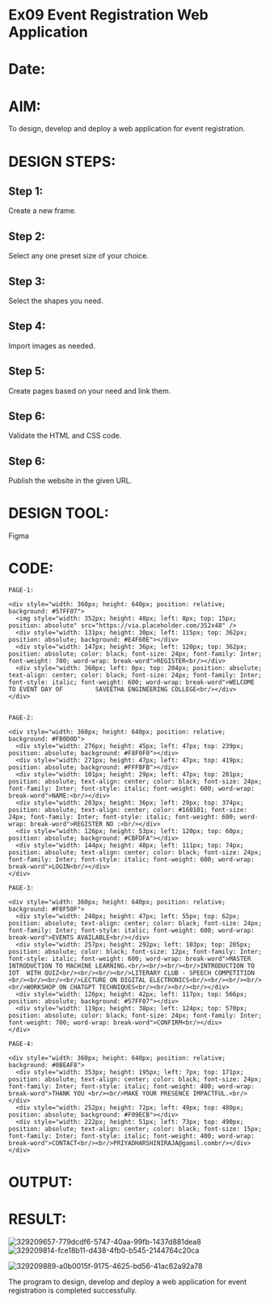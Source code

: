 # Ex09 Event Registration Web Application
# Date:
# AIM:
To design, develop and deploy a web application for event registration.

# DESIGN STEPS:
## Step 1:
Create a new frame.

## Step 2:
Select any one preset size of your choice.

## Step 3:
Select the shapes you need.

## Step 4:
Import images as needed.

## Step 5:
Create pages based on your need and link them.

## Step 6:
Validate the HTML and CSS code.

## Step 6:
Publish the website in the given URL.

# DESIGN TOOL:
Figma

# CODE:
```
PAGE-1:

<div style="width: 360px; height: 640px; position: relative; background: #57FF07">
  <img style="width: 352px; height: 48px; left: 8px; top: 15px; position: absolute" src="https://via.placeholder.com/352x48" />
  <div style="width: 131px; height: 30px; left: 115px; top: 362px; position: absolute; background: #E4F60E"></div>
  <div style="width: 147px; height: 36px; left: 120px; top: 362px; position: absolute; color: black; font-size: 24px; font-family: Inter; font-weight: 700; word-wrap: break-word">REGISTER<br/></div>
  <div style="width: 360px; left: 0px; top: 204px; position: absolute; text-align: center; color: black; font-size: 24px; font-family: Inter; font-style: italic; font-weight: 600; word-wrap: break-word">WELCOME TO EVENT DAY OF         SAVEETHA ENGINEERING COLLEGE<br/></div>
</div>


PAGE-2:

<div style="width: 360px; height: 640px; position: relative; background: #FB0D0D">
  <div style="width: 276px; height: 45px; left: 47px; top: 239px; position: absolute; background: #F8F0F0"></div>
  <div style="width: 271px; height: 47px; left: 47px; top: 419px; position: absolute; background: #FFFBFB"></div>
  <div style="width: 101px; height: 29px; left: 47px; top: 201px; position: absolute; text-align: center; color: black; font-size: 24px; font-family: Inter; font-style: italic; font-weight: 600; word-wrap: break-word">NAME:<br/></div>
  <div style="width: 203px; height: 36px; left: 29px; top: 374px; position: absolute; text-align: center; color: #160101; font-size: 24px; font-family: Inter; font-style: italic; font-weight: 600; word-wrap: break-word">REGISTER NO :<br/></div>
  <div style="width: 126px; height: 53px; left: 120px; top: 60px; position: absolute; background: #CBFDFA"></div>
  <div style="width: 144px; height: 48px; left: 111px; top: 74px; position: absolute; text-align: center; color: black; font-size: 24px; font-family: Inter; font-style: italic; font-weight: 600; word-wrap: break-word">LOGIN<br/></div>
</div>

PAGE-3:

<div style="width: 360px; height: 640px; position: relative; background: #F0F50F">
  <div style="width: 248px; height: 47px; left: 55px; top: 62px; position: absolute; text-align: center; color: black; font-size: 24px; font-family: Inter; font-style: italic; font-weight: 600; word-wrap: break-word">EVENTS AVAILABLE<br/></div>
  <div style="width: 257px; height: 292px; left: 103px; top: 205px; position: absolute; color: black; font-size: 12px; font-family: Inter; font-style: italic; font-weight: 600; word-wrap: break-word">MASTER INTRODUCTION TO MACHINE LEARNING.<br/><br/><br/><br/>INTRODUCTION TO IOT  WITH QUIZ<br/><br/><br/><br/>LITERARY CLUB - SPEECH COMPETITION <br/><br/><br/><br/>LECTURE ON DIGITAL ELECTRONICS<br/><br/><br/><br/><br/>WORKSHOP ON CHATGPT TECHNIQUES<br/><br/><br/><br/></div>
  <div style="width: 126px; height: 42px; left: 117px; top: 566px; position: absolute; background: #57FF07"></div>
  <div style="width: 119px; height: 38px; left: 124px; top: 570px; position: absolute; color: black; font-size: 24px; font-family: Inter; font-weight: 700; word-wrap: break-word">CONFIRM<br/></div>
</div>

PAGE-4:

<div style="width: 360px; height: 640px; position: relative; background: #0BEAF8">
  <div style="width: 353px; height: 195px; left: 7px; top: 171px; position: absolute; text-align: center; color: black; font-size: 24px; font-family: Inter; font-style: italic; font-weight: 400; word-wrap: break-word">THANK YOU <br/><br/>MAKE YOUR PRESENCE IMPACTFUL.<br/></div>
  <div style="width: 252px; height: 72px; left: 49px; top: 480px; position: absolute; background: #F09ECB"></div>
  <div style="width: 222px; height: 51px; left: 73px; top: 490px; position: absolute; text-align: center; color: black; font-size: 15px; font-family: Inter; font-style: italic; font-weight: 400; word-wrap: break-word">CONTACT<br/><br/>PRIYADHARSHINIRAJA@gamil.combr/></div>
</div>
```
# OUTPUT:
# RESULT:
![329209657-779dcdf6-5747-40aa-99fb-1437d881dea8](https://github.com/user-attachments/assets/6a86faa8-98fa-4726-b85c-ee4ecbe3a9dc)
![329209814-fce18b11-d438-4fb0-b545-2144764c20ca](https://github.com/user-attachments/assets/c012f00d-8660-49b8-a501-bfaf732d8dfb)

![329209889-a0b0015f-9175-4625-bd56-41ac62a92a78](https://github.com/user-attachments/assets/43e5a65c-6952-4ed9-ac6f-a3082a19bb6c)


The program to design, develop and deploy a web application for event registration is completed successfully.
